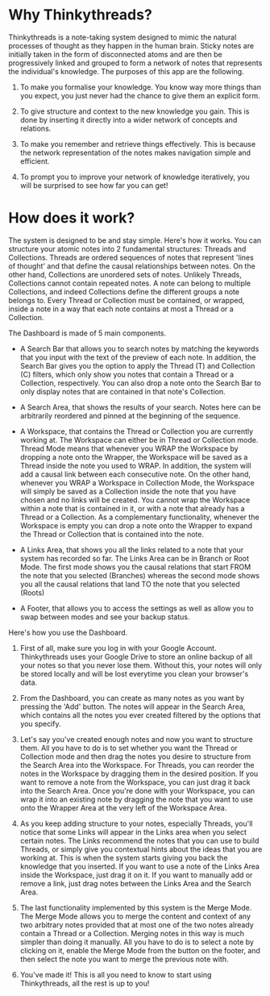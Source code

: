 
# Why Thinkythreads?

Thinkythreads is a note-taking system designed to mimic the natural processes 
of thought as they happen in the human brain. Sticky notes are initially taken in the form 
of disconnected atoms and are then be progressively linked and grouped to form a network 
of notes that represents the individual's knowledge. The purposes of this app are the following.

1. To make you formalise your knowledge. You know way more things than you expect, 
you just never had the chance to give them an explicit form.

1. To give structure and context to the new knowledge you gain. This is done by inserting it 
directly into a wider network of concepts and relations.

1. To make you remember and retrieve things effectively. This is because the 
network representation of the notes makes navigation simple and efficient.

1. To prompt you to improve your network of knowledge iteratively, 
you will be surprised to see how far you can get!

# How does it work?

The system is designed to be and stay simple. Here's how it works. You can structure your atomic 
notes into 2 fundamental structures: Threads and Collections. Threads are ordered sequences of notes
that represent 'lines of thought' and that define the causal relationships between notes. On the other 
hand, Collections are unordered sets of notes. Unlikely Threads, Collections cannot contain repeated notes. 
A note can belong to multiple Collections, and indeed Collections define the different groups 
a note belongs to. Every Thread or Collection must be contained, or wrapped, inside a note in a way that 
each note contains at most a Thread or a Collection.

The Dashboard is made of 5 main components.


* A Search Bar that allows you to search notes by matching the keywords that you input 
with the text of the preview of each note. In addition, the Search Bar gives you the 
option to apply the Thread (T) and Collection (C) filters, which only show you notes 
that contain a Thread or a Collection, respectively. You can also drop a note onto the
Search Bar to only display notes that are contained in that note's Collection.

* A Search Area, that shows the results of your search. Notes here can be arbitrarily reordered
and pinned at the beginning of the sequence.

* A Workspace, that contains the Thread or Collection you are currently working at. 
The Workspace can either be in Thread or Collection mode. Thread Mode means that whenever 
you WRAP the Workspace by dropping a note onto the Wrapper, the Workspace will be saved as a Thread
inside the note you used to WRAP. In addition, the system will add a causal link between 
each consecutive note. On the other hand, whenever you WRAP a Workspace in 
Collection Mode, the Workspace will simply be saved as a Collection inside the note that you
have chosen and no links will be created. You cannot wrap the Workspace within a note that 
is contained in it, or with a note that already has a Thread or a Collection. As a complementary 
functionality, whenever the Workspace is empty you can drop a note onto the Wrapper to expand 
the Thread or Collection that is contained into the note.

* A Links Area, that shows you all the links related to a note that your system has recorded so far.
The Links Area can be in Branch or Root Mode. The first mode shows you the causal relations that start 
FROM the note that you selected (Branches) whereas the second mode shows you all the causal relations
that land TO the note that you selected (Roots)

* A Footer, that allows you to access the settings as well as allow you to swap between modes and 
see your backup status.



Here's how you use the Dashboard.

1. First of all, make sure you log in with your Google Account. Thinkythreads uses your Google Drive
to store an online backup of all your notes so that you never lose them. Without this, your notes
will only be stored locally and will be lost everytime you clean your browser's data.

1. From the Dashboard, you can create as many notes as you want by pressing the 'Add' button. 
The notes will appear in the Search Area, which contains all the notes you ever created 
filtered by the options that you specify. 

1. Let's say you've created enough notes and now you want to structure them. All you have to
do is to set whether you want the Thread or Collection mode and then drag the notes
you desire to structure from the Search Area into the Workspace. For Threads, you can reorder 
the notes in the Workspace by dragging them in the desired position. If you want to remove a note
from the Workspace, you can just drag it back into the Search Area. Once you're done with 
your Workspace, you can wrap it into an existing note by dragging the note that you want 
to use onto the Wrapper Area at the very left of the Workspace Area.

1. As you keep adding structure to your notes, especially Threads, you'll notice that some Links
will appear in the Links area when you select certain notes. The Links recommend the notes that
you can use to build Threads, or simply give you contextual hints about the ideas that you are 
working at. This is when the system starts giving you back the knowledge that you inserted. If 
you want to use a note of the Links Area inside the Workspace, just drag it on it. If you want to 
manually add or remove a link, just drag notes between the Links Area and the Search Area.

1. The last functionality implemented by this system is the Merge Mode. The Merge Mode allows you to 
merge the content and context of any two arbitrary notes provided that at most one of the two notes
already contain a Thread or a Collection. Merging notes in this way is much simpler than doing it 
manually. All you have to do is to select a note by clicking on it, enable the Merge Mode from the
button on the footer, and then select the note you want to merge the previous note with.

1. You've made it! This is all you need to know to start using Thinkythreads, all the rest is up to you!

